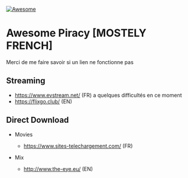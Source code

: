 [![Awesome](https://cdn.rawgit.com/sindresorhus/awesome/d7305f38d29fed78fa85652e3a63e154dd8e8829/media/badge.svg)](https://github.com/sindresorhus/awesome)

# Awesome Piracy [MOSTELY FRENCH]

Merci de me faire savoir si un lien ne fonctionne pas


Streaming
---

- https://www.evstream.net/ (FR) a quelques difficultés en ce moment
- https://flixgo.club/ (EN)

Direct Download
---

* Movies
  - https://www.sites-telechargement.com/ (FR)

* Mix
  - http://www.the-eye.eu/ (EN)
